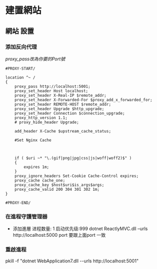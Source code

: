 # 建置網站

## 網站 設置
### 添加反向代理
*proxy_pass改為你要的Port號*
```
#PROXY-START/

location ^~ /
{
    proxy_pass http://localhost:5001;
    proxy_set_header Host localhost;
    proxy_set_header X-Real-IP $remote_addr;
    proxy_set_header X-Forwarded-For $proxy_add_x_forwarded_for;
    proxy_set_header REMOTE-HOST $remote_addr;
    proxy_set_header Upgrade $http_upgrade;
    proxy_set_header Connection $connection_upgrade;
    proxy_http_version 1.1;
    # proxy_hide_header Upgrade;

    add_header X-Cache $upstream_cache_status;

    #Set Nginx Cache

    
    
    if ( $uri ~* "\.(gif|png|jpg|css|js|woff|woff2)$" )
    {
    	expires 1m;
    }
    proxy_ignore_headers Set-Cookie Cache-Control expires;
    proxy_cache cache_one;
    proxy_cache_key $host$uri$is_args$args;
    proxy_cache_valid 200 304 301 302 1m;
}

#PROXY-END/
```

### 在進程守護管理器 
- 添加進層
进程数量: 1
启动优先级:999
dotnet ReactlyMVC.dll –urls http://localhost:5000
port 要跟上面port 一致


### 重啟進程
pkill -f "dotnet WebApplication7.dll --urls http://localhost:5001"


